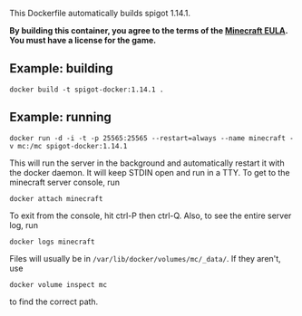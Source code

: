 This Dockerfile automatically builds spigot 1.14.1.

**By building this container, you agree to the terms of the [Minecraft EULA](https://account.mojang.com/documents/minecraft_eula). You must have a license for the game.**

## Example: building

    docker build -t spigot-docker:1.14.1 .

## Example: running

    docker run -d -i -t -p 25565:25565 --restart=always --name minecraft -v mc:/mc spigot-docker:1.14.1

This will run the server in the background and automatically restart it with the
docker daemon. It will keep STDIN open and run in a TTY. To get to the minecraft
server console, run

    docker attach minecraft

To exit from the console, hit ctrl-P then ctrl-Q. Also, to see the entire server
log, run

    docker logs minecraft

Files will usually be in `/var/lib/docker/volumes/mc/_data/`. If they aren't,
use

    docker volume inspect mc

to find the correct path.
